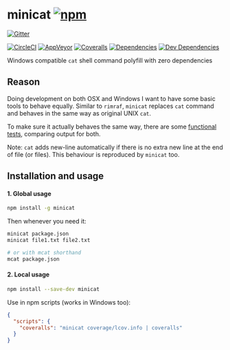 # minicat [![npm](https://img.shields.io/npm/v/minicat.svg?style=flat-square)](https://www.npmjs.com/package/minicat)

[![Gitter](https://img.shields.io/gitter/room/nkbt/help.svg?style=flat-square)](https://gitter.im/nkbt/help)

[![CircleCI](https://img.shields.io/circleci/project/nkbt/minicat.svg?style=flat-square)](https://circleci.com/gh/nkbt/minicat)
[![AppVeyor](https://img.shields.io/appveyor/ci/nkbt/minicat.svg?style=flat-square)](https://ci.appveyor.com/project/nkbt/minicat)
[![Coveralls](https://img.shields.io/coveralls/nkbt/minicat.svg?style=flat-square)](https://coveralls.io/r/nkbt/minicat)
[![Dependencies](https://img.shields.io/david/nkbt/minicat.svg?style=flat-square)](https://david-dm.org/nkbt/minicat)
[![Dev Dependencies](https://img.shields.io/david/dev/nkbt/minicat.svg?style=flat-square)](https://david-dm.org/nkbt/minicat#info=devDependencies)


Windows compatible `cat` shell command polyfill with zero dependencies

## Reason

Doing development on both OSX and Windows I want to have some basic tools to behave equally. Similar to `rimraf`, `minicat` replaces `cat` command and behaves in the same way as original UNIX `cat`.

To make sure it actually behaves the same way, there are some [functional tests](test/functional.js), comparing output for both.

Note: `cat` adds new-line automatically if there is no extra new line at the end of file (or files). This behaviour is reproduced by `minicat` too.


## Installation and usage

#### 1. Global usage

```sh
npm install -g minicat
```

Then whenever you need it:
```sh
minicat package.json
minicat file1.txt file2.txt

# or with mcat shorthand
mcat package.json
```


#### 2. Local usage

```sh
npm install --save-dev minicat
```

Use in npm scripts (works in Windows too):
```json
{
  "scripts": {
    "coveralls": "minicat coverage/lcov.info | coveralls"
  }
}
```

